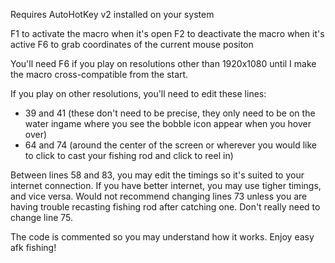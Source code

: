 Requires AutoHotKey v2 installed on your system

F1 to activate the macro when it's open
F2 to deactivate the macro when it's active
F6 to grab coordinates of the current mouse positon 

You'll need F6 if you play on resolutions other than 1920x1080 until I make the macro cross-compatible from the start.

If you play on other resolutions, you'll need to edit these lines:
- 39 and 41 (these don't need to be precise, they only need to be on the water ingame where you see the bobble icon appear when you hover over)
- 64 and 74 (around the center of the screen or wherever you would like to click to cast your fishing rod and click to reel in)

Between lines 58 and 83, you may edit the timings so it's suited to your internet connection. If you have better internet, you may use tigher timings, and vice versa. 
Would not recommend changing lines 73 unless you are having trouble recasting fishing rod after catching one. Don't really need to change line 75.

The code is commented so you may understand how it works. Enjoy easy afk fishing!
